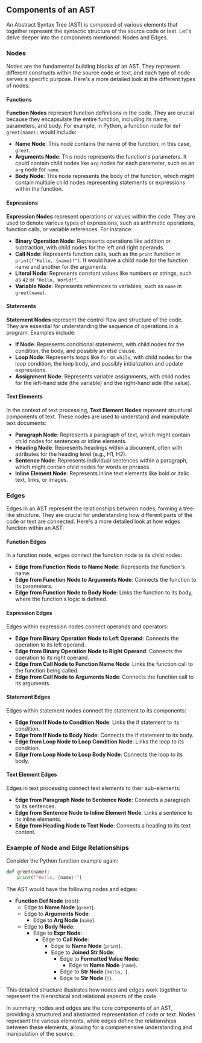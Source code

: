 ## Components of an AST

An Abstract Syntax Tree (AST) is composed of various elements that together represent the syntactic structure of the source code or text. Let's delve deeper into the components mentioned: Nodes and Edges.

### Nodes

Nodes are the fundamental building blocks of an AST. They represent different constructs within the source code or text, and each type of node serves a specific purpose. Here's a more detailed look at the different types of nodes:

#### Functions

**Function Nodes** represent function definitions in the code. They are crucial because they encapsulate the entire function, including its name, parameters, and body. For example, in Python, a function node for `def greet(name):` would include:

- **Name Node**: This node contains the name of the function, in this case, `greet`.
- **Arguments Node**: This node represents the function's parameters. It could contain child nodes like `arg` nodes for each parameter, such as an `arg` node for `name`.
- **Body Node**: This node represents the body of the function, which might contain multiple child nodes representing statements or expressions within the function.

#### Expressions

**Expression Nodes** represent operations or values within the code. They are used to denote various types of expressions, such as arithmetic operations, function calls, or variable references. For instance:

- **Binary Operation Node**: Represents operations like addition or subtraction, with child nodes for the left and right operands.
- **Call Node**: Represents function calls, such as the `print` function in `print(f"Hello, {name}!")`. It would have a child node for the function name and another for the arguments.
- **Literal Node**: Represents constant values like numbers or strings, such as `42` or `"Hello, World!"`.
- **Variable Node**: Represents references to variables, such as `name` in `greet(name)`.

#### Statements

**Statement Nodes** represent the control flow and structure of the code. They are essential for understanding the sequence of operations in a program. Examples include:

- **If Node**: Represents conditional statements, with child nodes for the condition, the body, and possibly an else clause.
- **Loop Node**: Represents loops like `for` or `while`, with child nodes for the loop condition, the loop body, and possibly initialization and update expressions.
- **Assignment Node**: Represents variable assignments, with child nodes for the left-hand side (the variable) and the right-hand side (the value).

#### Text Elements

In the context of text processing, **Text Element Nodes** represent structural components of text. These nodes are used to understand and manipulate text documents:

- **Paragraph Node**: Represents a paragraph of text, which might contain child nodes for sentences or inline elements.
- **Heading Node**: Represents headings within a document, often with attributes for the heading level (e.g., H1, H2).
- **Sentence Node**: Represents individual sentences within a paragraph, which might contain child nodes for words or phrases.
- **Inline Element Node**: Represents inline text elements like bold or italic text, links, or images.

### Edges

Edges in an AST represent the relationships between nodes, forming a tree-like structure. They are crucial for understanding how different parts of the code or text are connected. Here's a more detailed look at how edges function within an AST:

#### Function Edges

In a function node, edges connect the function node to its child nodes:

- **Edge from Function Node to Name Node**: Represents the function's name.
- **Edge from Function Node to Arguments Node**: Connects the function to its parameters.
- **Edge from Function Node to Body Node**: Links the function to its body, where the function's logic is defined.

#### Expression Edges

Edges within expression nodes connect operands and operators:

- **Edge from Binary Operation Node to Left Operand**: Connects the operation to its left operand.
- **Edge from Binary Operation Node to Right Operand**: Connects the operation to its right operand.
- **Edge from Call Node to Function Name Node**: Links the function call to the function being called.
- **Edge from Call Node to Arguments Node**: Connects the function call to its arguments.

#### Statement Edges

Edges within statement nodes connect the statement to its components:

- **Edge from If Node to Condition Node**: Links the if statement to its condition.
- **Edge from If Node to Body Node**: Connects the if statement to its body.
- **Edge from Loop Node to Loop Condition Node**: Links the loop to its condition.
- **Edge from Loop Node to Loop Body Node**: Connects the loop to its body.

#### Text Element Edges

Edges in text processing connect text elements to their sub-elements:

- **Edge from Paragraph Node to Sentence Node**: Connects a paragraph to its sentences.
- **Edge from Sentence Node to Inline Element Node**: Links a sentence to its inline elements.
- **Edge from Heading Node to Text Node**: Connects a heading to its text content.

### Example of Node and Edge Relationships

Consider the Python function example again:

```python
def greet(name):
    print(f"Hello, {name}!")
```

The AST would have the following nodes and edges:

- **Function Def Node** (root):
  - Edge to **Name Node** (`greet`).
  - Edge to **Arguments Node**:
    - Edge to **Arg Node** (`name`).
  - Edge to **Body Node**:
    - Edge to **Expr Node**:
      - Edge to **Call Node**:
        - Edge to **Name Node** (`print`).
        - Edge to **Joined Str Node**:
          - Edge to **Formatted Value Node**:
            - Edge to **Name Node** (`name`).
          - Edge to **Str Node** (`Hello, `).
          - Edge to **Str Node** (`!`).

This detailed structure illustrates how nodes and edges work together to represent the hierarchical and relational aspects of the code.

In summary, nodes and edges are the core components of an AST, providing a structured and abstracted representation of code or text. Nodes represent the various elements, while edges define the relationships between these elements, allowing for a comprehensive understanding and manipulation of the source.